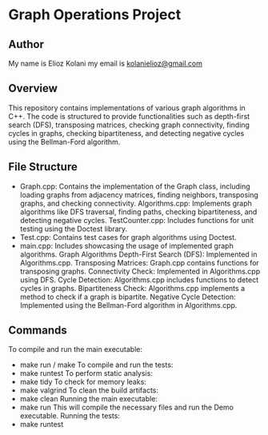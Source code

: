 # Graph Operations Project
## Author
My name is Elioz Kolani
my email is kolanielioz@gmail.com

## Overview

This repository contains implementations of various graph algorithms in C++. The code is structured to provide functionalities such as depth-first search (DFS), transposing matrices, checking graph connectivity, finding cycles in graphs, checking bipartiteness, and detecting negative cycles using the Bellman-Ford algorithm.

## File Structure

+ Graph.cpp: Contains the implementation of the Graph class, including loading graphs from adjacency matrices, finding neighbors, transposing graphs, and checking connectivity.
Algorithms.cpp: Implements graph algorithms like DFS traversal, finding paths, checking bipartiteness, and detecting negative cycles.
TestCounter.cpp: Includes functions for unit testing using the Doctest library.
+ Test.cpp: Contains test cases for graph algorithms using Doctest.
+ main.cpp: Includes showcasing the usage of implemented graph algorithms.
Graph Algorithms
Depth-First Search (DFS): Implemented in Algorithms.cpp.
Transposing Matrices: Graph.cpp contains functions for transposing graphs.
Connectivity Check: Implemented in Algorithms.cpp using DFS.
Cycle Detection: Algorithms.cpp includes functions to detect cycles in graphs.
Bipartiteness Check: Algorithms.cpp implements a method to check if a graph is bipartite.
Negative Cycle Detection: Implemented using the Bellman-Ford algorithm in Algorithms.cpp.
## Commands
To compile and run the main executable:
+ make run / make 
To compile and run the tests:
+ make runtest
To perform static analysis:
+ make tidy
To check for memory leaks:
+ make valgrind
To clean the build artifacts:
+ make clean
Running the main executable:
+ make run
This will compile the necessary files and run the Demo executable.
Running the tests:
+ make runtest